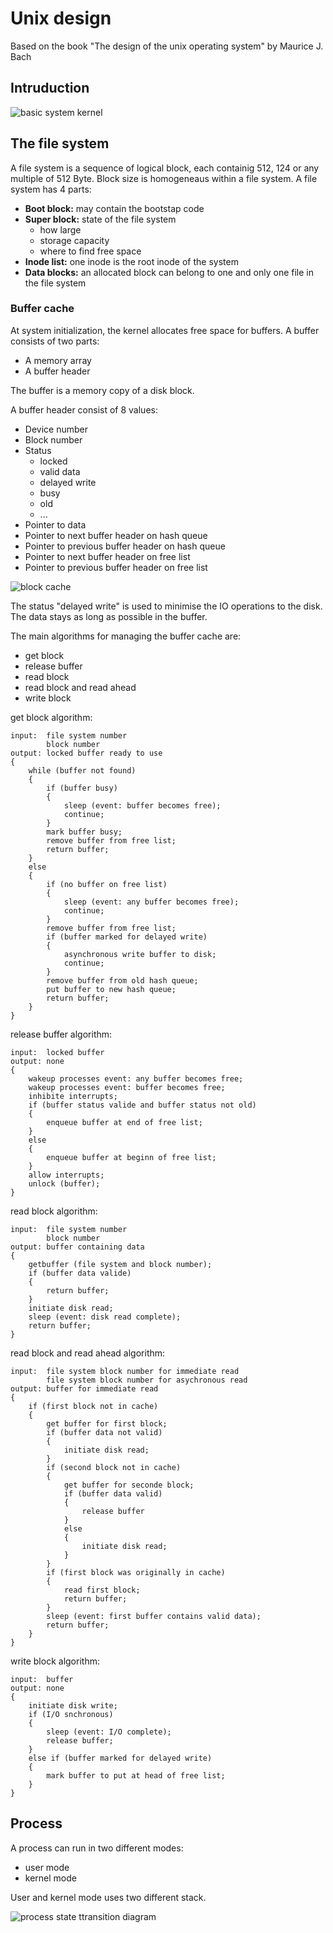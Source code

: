 # Unix design
Based on the book "The design of the unix operating system" by Maurice J. Bach

## Intruduction
![basic system kernel](images/basic_system_kernel.png)

## The file system
A file system is a sequence of logical block, each containig 512, 124 or any multiple of 512 Byte. Block size is homogeneaus within a file system.
A file system has 4 parts:
- **Boot block:** may contain the bootstap code
- **Super block:** state of the file system
    - how large
    - storage capacity
    - where to find free space
- **Inode list:** one inode is the root inode of the system
- **Data blocks:** an allocated block can belong to one and only one file in the file system


### Buffer cache
At system initialization, the kernel allocates free space for buffers.
A buffer consists of two parts:
- A memory array
- A buffer header

The buffer is a memory copy of a disk block.

A buffer header consist of 8 values:
- Device number
- Block number
- Status
    - locked
    - valid data
    - delayed write
    - busy
    - old
    - ...
- Pointer to data
- Pointer to next buffer header on hash queue
- Pointer to previous buffer header on hash queue
- Pointer to next buffer header on free list
- Pointer to previous buffer header on free list

![block cache](images/block_cache.png)

The status "delayed write" is used to minimise the IO operations to the disk. The data stays as long as possible in the buffer.

The main algorithms for managing the buffer cache are:
- get block
- release buffer
- read block
- read block and read ahead
- write block

get block algorithm:
~~~
input:  file system number
        block number
output: locked buffer ready to use 
{
    while (buffer not found) 
    {
        if (buffer busy)
        {
            sleep (event: buffer becomes free);
            continue;
        }
        mark buffer busy;
        remove buffer from free list;
        return buffer;
    }
    else
    {
        if (no buffer on free list)
        {
            sleep (event: any buffer becomes free);
            continue;
        }
        remove buffer from free list;
        if (buffer marked for delayed write)
        {
            asynchronous write buffer to disk;
            continue;
        }
        remove buffer from old hash queue;
        put buffer to new hash queue;
        return buffer;
    }
}
~~~

release buffer algorithm:
~~~
input:  locked buffer
output: none
{
    wakeup processes event: any buffer becomes free;
    wakeup processes event: buffer becomes free;
    inhibite interrupts;
    if (buffer status valide and buffer status not old)
    {
        enqueue buffer at end of free list;
    }
    else
    {
        enqueue buffer at beginn of free list;
    }
    allow interrupts;
    unlock (buffer);
}
~~~

read block algorithm:
~~~
input:  file system number
        block number
output: buffer containing data
{
    getbuffer (file system and block number);
    if (buffer data valide)
    {
        return buffer;
    }
    initiate disk read;
    sleep (event: disk read complete);
    return buffer;
}
~~~

read block and read ahead algorithm:
~~~
input:  file system block number for immediate read
        file system block number for asychronous read
output: buffer for immediate read
{
    if (first block not in cache)
    {
        get buffer for first block;
        if (buffer data not valid)
        {
            initiate disk read;
        }
        if (second block not in cache)
        {
            get buffer for seconde block;
            if (buffer data valid)
            {
                release buffer
            }
            else
            {
                initiate disk read;
            }
        }
        if (first block was originally in cache)
        {
            read first block;
            return buffer;
        }
        sleep (event: first buffer contains valid data);
        return buffer;
    }
}    
~~~

write block algorithm:
~~~
input:  buffer
output: none
{
    initiate disk write;
    if (I/O snchronous)
    {
        sleep (event: I/O complete);
        release buffer;
    }
    else if (buffer marked for delayed write)
    {
        mark buffer to put at head of free list;
    }
}
~~~

## Process
A process can run in two different modes:
- user mode
- kernel mode

User and kernel mode uses two different stack.

![process state ttransition diagram](images/process_state_transition_diagram.png)